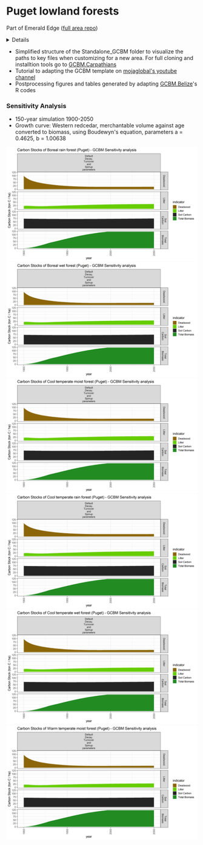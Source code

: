 # Puget lowland forests
Part of Emerald Edge ([full area repo](https://github.com/mHienp/GCBM.EmeraldEdge.Data))
<details>

![alt text](https://github.com/mHienp/GCBM.EmeraldEdge.Data/blob/main/img/Eco%20Names.png)
</details>

* Simplified structure of the Standalone_GCBM folder to visualize the paths to key files when customizing for a new area. For full cloning and installtion tools go to [GCBM.Carpathians](https://github.com/moja-global/GCBM.Carpathians)
* Tutorial to adapting the GCBM template on [mojaglobal's youtube channel](https://www.youtube.com/playlist?list=PL_WECUlMWiUkIxULZzFrnu0IrfUjFRRXK)
* Postprocessing figures and tables generated by adapting [GCBM.Belize](https://github.com/moja-global/GCBM.Belize)'s R codes 

### Sensitivity Analysis
* 150-year simulation 1900-2050
* Growth curve: Western redcedar, merchantable volume against age converted to biomass, using Boudewyn's equation, parameters a = 0.4625, b = 1.00638

![alt text](https://github.com/mHienp/GCBM.Puget/blob/main/Postprocessing/Figures/Puget_Sensitivity_BorealRainForest.png)
![alt text](https://github.com/mHienp/GCBM.Puget/blob/main/Postprocessing/Figures/Puget_Sensitivity_BorealWetForest.png)
![alt text](https://github.com/mHienp/GCBM.Puget/blob/main/Postprocessing/Figures/Puget_Sensitivity_CoolTemperateMoistForest.png)
![alt text](https://github.com/mHienp/GCBM.Puget/blob/main/Postprocessing/Figures/Puget_Sensitivity_CoolTemperateRainForest.png)
![alt text](https://github.com/mHienp/GCBM.Puget/blob/main/Postprocessing/Figures/Puget_Sensitivity_CoolTemperateWetForest.png)
![alt text](https://github.com/mHienp/GCBM.Puget/blob/main/Postprocessing/Figures/Puget_Sensitivity_WarmTemperateMoistForest.png)
